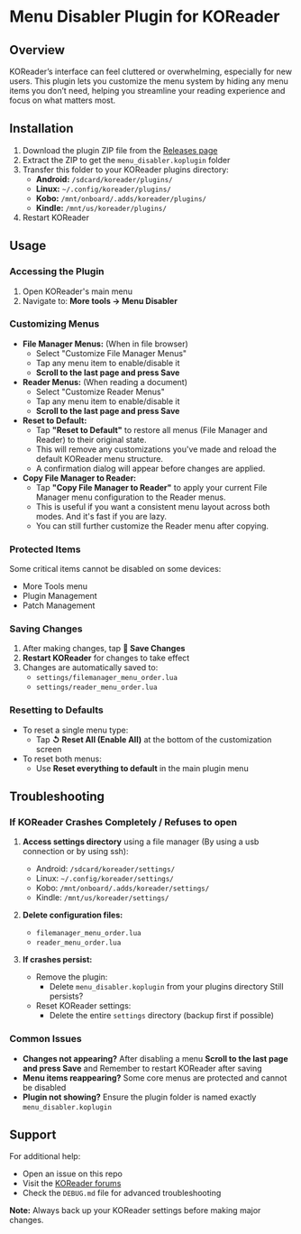 # Menu Disabler Plugin for KOReader

## Overview
KOReader’s interface can feel cluttered or overwhelming, especially for new users. This plugin lets you customize the menu system by hiding any menu items you don’t need, helping you streamline your reading experience and focus on what matters most.

## Installation
1. Download the plugin ZIP file from the [Releases page](https://github.com/JoeBumm/menu_customizer.koplugin/releases/)
2. Extract the ZIP to get the `menu_disabler.koplugin` folder
3. Transfer this folder to your KOReader plugins directory:
   - **Android:** `/sdcard/koreader/plugins/`
   - **Linux:** `~/.config/koreader/plugins/`
   - **Kobo:** `/mnt/onboard/.adds/koreader/plugins/`
   - **Kindle:** `/mnt/us/koreader/plugins/`
4. Restart KOReader

## Usage
### Accessing the Plugin
1. Open KOReader's main menu
2. Navigate to: **More tools → Menu Disabler**

### Customizing Menus
- **File Manager Menus:** (When in file browser)
  - Select "Customize File Manager Menus"
  - Tap any menu item to enable/disable it
  - **Scroll to the last page and press Save**
- **Reader Menus:** (When reading a document)
  - Select "Customize Reader Menus"
  - Tap any menu item to enable/disable it
  - **Scroll to the last page and press Save**
- **Reset to Default:**
  - Tap **"Reset to Default"** to restore all menus (File Manager and Reader) to their original state.
  - This will remove any customizations you've made and reload the default KOReader menu structure.
  - A confirmation dialog will appear before changes are applied.
- **Copy File Manager to Reader:**
  - Tap **"Copy File Manager to Reader"** to apply your current File Manager menu configuration to the Reader menus.
  - This is useful if you want a consistent menu layout across both modes. And it's fast if you are lazy.
  - You can still further customize the Reader menu after copying.

### Protected Items
Some critical items cannot be disabled on some devices:
- More Tools menu
- Plugin Management
- Patch Management

### Saving Changes
1. After making changes, tap **💾 Save Changes**
2. **Restart KOReader** for changes to take effect
3. Changes are automatically saved to:
   - `settings/filemanager_menu_order.lua`
   - `settings/reader_menu_order.lua`

### Resetting to Defaults
- To reset a single menu type:
  - Tap **↺ Reset All (Enable All)** at the bottom of the customization screen
- To reset both menus:
  - Use **Reset everything to default** in the main plugin menu

## Troubleshooting
### If KOReader Crashes Completely / Refuses to open 
1. **Access settings directory** using a file manager (By using a usb connection or by using ssh):
   - Android: `/sdcard/koreader/settings/`
   - Linux: `~/.config/koreader/settings/`
   - Kobo: `/mnt/onboard/.adds/koreader/settings/`
   - Kindle: `/mnt/us/koreader/settings/`

2. **Delete configuration files:**
   - `filemanager_menu_order.lua`
   - `reader_menu_order.lua`

3. **If crashes persist:**
   - Remove the plugin:
     - Delete `menu_disabler.koplugin` from your plugins directory
   Still persists? 
   - Reset KOReader settings:
     - Delete the entire `settings` directory (backup first if possible)

### Common Issues
- **Changes not appearing?** After disabling a menu **Scroll to the last page and press Save** and Remember to restart KOReader after saving
- **Menu items reappearing?** Some core menus are protected and cannot be disabled
- **Plugin not showing?** Ensure the plugin folder is named exactly `menu_disabler.koplugin`

## Support
For additional help:
- Open an issue on this repo
- Visit the [KOReader forums](https://github.com/koreader/koreader/discussions)
- Check the `DEBUG.md` file for advanced troubleshooting

**Note:** Always back up your KOReader settings before making major changes.
